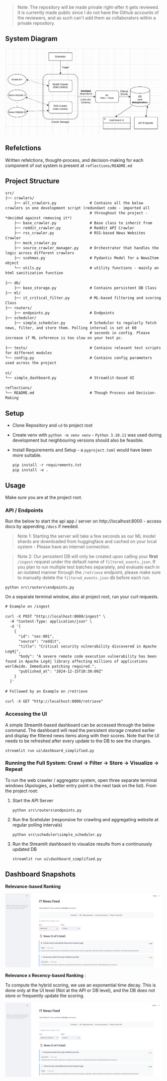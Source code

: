> Note: The repository will be made private right-after it gets reviewed. It is currently made public since I do not have the Github accounts of the reviewers, and as such can't add them as collaborators within a private repository.

## System Diagram

<img src="./media/system_diagram.png" alt="System Diagram">

## Refelctions

Written refelctions, thought-process, and decision-making for each component of out system is present at `reflections/README.md`

## Project Structure

```
src/
├── crawlers/
    ├── all_crawlers.py               # Contains all the below crawlers in one development script (redundant code - imported all
                                      # throughout the project - *decided against removing it*)
    ├── base_crawler.py               # Base class to inherit from    
    ├── reddit_crawler.py             # Reddit API Crawler
    ├── rss_crawler.py                # RSS-based News Websites Crawler
    ├── mock_crawler.py
    ├── source_crawler_manager.py     # Orchestrator that handles the logic across different crawlers
    ├── scehmas.py                    # Pydantic Model for a NewsItem object
    └── utils.py                      # utility functions - mainly an html sanitization function

├── db/
    ├── base_storage.py               # Contains persistent DB Class
├── ml/
    ├── it_critical_filter.py         # ML-based filtering and scoring Class
├── routers/
    ├── endpoints.py                  # Endpoints
├── scheduler/
    ├── simple_scheduler.py           # Scheduler to regularly fetch news, filter, and store them. Polling interval is set at 60      
                                      # seconds in config. Please increase if ML inference is too slow on your test pc.

├── tests/                            # Contains relevant test scripts for different modules
└── config.py                         # Contains config parameters used across the project

ui/
└── simple_dashboard.py               # Streamlit-based UI

reflections/
└── README.md                         # Though Process and Decision-Making
```

## Setup

- Clone Repository and `cd` to project root
- Create venv with `python -m venv venv` - `Python 3.10.11` was used during development but neighbouring versions should also be feasible.
- Install Requirements and Setup - a `pyproject.toml` would have been more suitable.
  
  ```
  pip install -r requirements.txt
  pip install -e .
  ```

## Usage

Make sure you are at the project root.

### API / Endpoints

Run the below to start the api app / server on http://localhost:8000 - access docs by appending `/docs` if needed.

> Note 1: Starting the server will take a few seconds as our ML model shards are downloaded from huggingface and cached on your local system - Please have an internet connection.

> Note 2: Our persistent DB will only be created upon calling your **first** `/ingest` request under the default name of `filtered_events.json`. If you plan to run multiple test batches separately, and evaluate each in an isolated manner through the `/retrieve` endpoint, please make sure to manually delete the `filtered_events.json` db before each run.

```
python src\routers\endpoints.py
```

On a separate terminal window, also at project root, run your curl requests.

```
# Example on /ingest

curl -X POST "http://localhost:8000/ingest" \
  -H "Content-Type: application/json" \
  -d '[
    {
      "id": "sec-001",
      "source": "reddit",
      "title": "Critical security vulnerability discovered in Apache Log4j",
      "body": "A severe remote code execution vulnerability has been found in Apache Log4j library affecting millions of applications worldwide. Immediate patching required.",
      "published_at": "2024-12-15T10:30:00Z"
    }
  ]'

# Followed by an Example on /retrieve

curl -X GET "http://localhost:8000/retrieve"
```

### Accessing the UI

A simple Streamlit-based dashboard can be accessed through the below command. The dashboard will read the persistent storage created earlier and display the filtered news items along with their scores. Note that the UI needs to be refreshed after every update to the DB to see the changes.

```
streamlit run ui\dashboard_simplified.py
```

### Running the Full System: Crawl → Filter → Store → Visualize → Repeat

To run the web crawler / aggregator system, open three separate terminal windows (Apologies, a better entry point is the next task on the list). From the project root:

1. Start the API Server
   ```
   python src\routers\endpoints.py
   ```
2. Run the Scehduler (responsive for crawling and aggregating website at regular polling intervals)
   ```
   python src\scheduler\simple_scheduler.py
   ```
3. Run the Streamlit dashboard to visualize results from a continuously updated DB
   ```
   streamlit run ui\dashboard_simplified.py
   ```

## Dashboard Snapshots

**Relevance-based Ranking**

<img src="./media/ui_sorted_by_relevance.png" alt="Dashboard - Relevance">

**Relevance x Recency-based Ranking** :

To compute the hybrid scoring, we use an exponential time decay. This is done only at the UI level (Not at the API or DB level), and the DB does not store or frequently update the scoring.

<img src="./media/ui_sorted_by_relevancexrecency.png" alt="Dashboard - Relevance x Recency">
